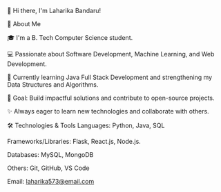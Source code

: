 👋 Hi there, I'm Laharika Bandaru!

🚀 About Me

🎓 I'm a B. Tech Computer Science student.

💻 Passionate about Software Development, Machine Learning, and Web Development.

🌱 Currently learning Java Full Stack Development and strengthening my Data Structures and Algorithms.

🎯 Goal: Build impactful solutions and contribute to open-source projects.

✨ Always eager to learn new technologies and collaborate with others.

🛠️ Technologies & Tools
Languages: Python, Java, SQL

Frameworks/Libraries: Flask, React.js, Node.js.

Databases: MySQL, MongoDB

Others: Git, GitHub, VS Code



Email: laharika573@email.com

